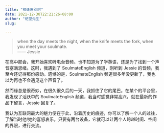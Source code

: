 ```yaml
---
title: "相逢离别时"
date: 2021-12-30T22:21:26+08:00
author: "绝望先生"
slug: 

---
```


> when the day meets the night, when the knife meets the fork, when you meet your soulmate.  
> —— Jessie

在高中那会，我开始喜欢听电台音频。也不知道为了学英语，还是为了找到一个声音塞满思绪。这时，我遇到了 SoulmateEnglish 频道，刚听到 Jessie 的音频，我至今还记得那份感动。遗憾的是，SoulmateEnglish 频道很多年没更新了，我也以为再也不会遇见这个声音了。

然而缘总是很奇妙，在很久很久后的一天，我抓住了它的尾巴。在某个的平台里，我发现了活跃中的 SoulmateEnglish 频道，我当时感觉非常高兴，就在最新的作品下留言，Jessie 回复了。

我认为互联网最大的魅力便在于此，沿着历史的痕迹，你可以了解一个人的过往，了解当时他/她的喜怒哀乐，只要有两台设备，它就可以让两个人跨越时间、空间的界限，进行交流。

